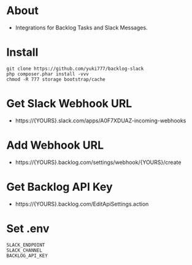 # About
- Integrations for Backlog Tasks and Slack Messages.

# Install
```
git clone https://github.com/yuki777/backlog-slack
php composer.phar install -vvv
chmod -R 777 storage bootstrap/cache
```

# Get Slack Webhook URL
- https://{YOURS}.slack.com/apps/A0F7XDUAZ-incoming-webhooks

# Add Webhook URL
- https://{YOURS}.backlog.com/settings/webhook/{YOURS}/create

# Get Backlog API Key
- https://{YOURS}.backlog.com/EditApiSettings.action

# Set .env
```
SLACK_ENDPOINT
SLACK_CHANNEL
BACKLOG_API_KEY
```
